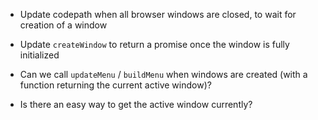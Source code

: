 - Update codepath when all browser windows are closed, to wait for creation of a window

- Update `createWindow` to return a promise once the window is fully initialized

- Can we call `updateMenu` / `buildMenu` when windows are created (with a function returning the current active window)?
- Is there an easy way to get the active window currently?
